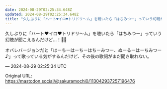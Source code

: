 ```yaml
---
date: 2024-08-29T02:25:34.648Z
updated: 2024-08-29T02:25:34.648Z
title: "久しぶりに「ハート♥イロ♥トリドリ～ム」を聴いたら「はちみつー」っていう幻聴が聞[...]"
---
```


<p>久しぶりに「ハート♥イロ♥トリドリ～ム」を聴いたら「はちみつー」っていう幻聴が聞こえるんだけど…！🍯🐝</p><p>オバレバージョンだと「はーちーはーちーはちーみつー、ぬーるーはーちみつー♪」って歌っている気がするんだけど、その後の歌詞がまだ聞き取れない。</p>

&mdash; 2024-08-29 02:25:34 UTC

Original URL: https://mastodon.social/@sakuramochi0/113042937257196476
